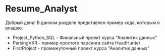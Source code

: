 # Resume_Analyst
Добрый день!
В данном разделе представлен пример кода, которым я владею.
- Project_Python_SQL - Финальный проект курса "Аналитик данных"
- ParsingVKR - пример простого парсинга сайта HeadHunter
- FirstProject - промежуточный проект курса "Аналитик данных"
